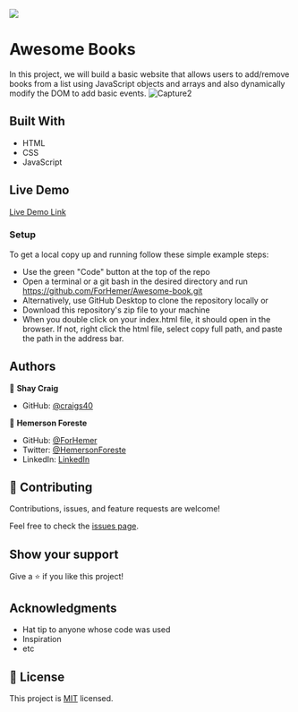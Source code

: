 ![](https://img.shields.io/badge/Microverse-blueviolet)

# Awesome Books

In this project, we will build a basic website that allows users to add/remove books from a list using JavaScript objects and arrays and also dynamically modify the DOM to add basic events. 
![Capture2](https://user-images.githubusercontent.com/71286979/153068313-87c38800-d983-4c53-95f7-48b95327b1c1.PNG)

## Built With

  - HTML
  - CSS
  - JavaScript

## Live Demo

[Live Demo Link](https://forhemer.github.io/Awesome-book/)

### Setup

To get a local copy up and running follow these simple example steps:

- Use the green "Code" button at the top of the repo
- Open a terminal or a git bash in the desired directory and run https://github.com/ForHemer/Awesome-book.git
- Alternatively, use GitHub Desktop to clone the repository locally or
- Download this repository's zip file to your machine
- When you double click on your index.html file, it should open in the browser. If not, right click the html file, select copy full path, and paste the path in the address bar.

## Authors

👤 **Shay Craig**

- GitHub: [@craigs40](https://github.com/craigs40)

👤 **Hemerson Foreste**

- GitHub: [@ForHemer](https://github.com/ForHemer)
- Twitter: [@HemersonForeste](https://twitter.com/HemersonForeste)
- LinkedIn: [LinkedIn](https://www.linkedin.com/in/hemerson-foreste-890685197)

## 🤝 Contributing

Contributions, issues, and feature requests are welcome!

Feel free to check the [issues page](https://github.com/ForHemer/Awesome-book/issues).

## Show your support

Give a ⭐️ if you like this project!

## Acknowledgments

- Hat tip to anyone whose code was used
- Inspiration
- etc

## 📝 License

This project is [MIT](./MIT.md) licensed.
